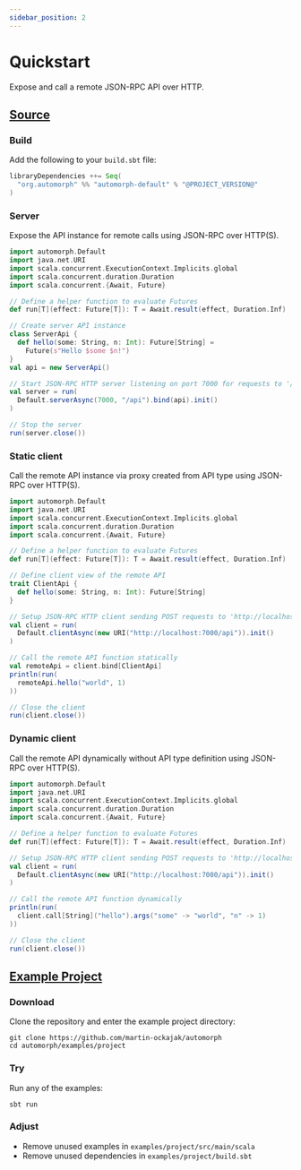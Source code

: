 ```yaml
---
sidebar_position: 2
---
```


# Quickstart

Expose and call a remote JSON-RPC API over HTTP.

## [Source](../../examples/project/src/main/scala/examples/Quickstart.scala)

### Build

Add the following to your `build.sbt` file:

```scala
libraryDependencies ++= Seq(
  "org.automorph" %% "automorph-default" % "@PROJECT_VERSION@"
)
```

### Server

Expose the API instance for remote calls using JSON-RPC over HTTP(S).

```scala
import automorph.Default
import java.net.URI
import scala.concurrent.ExecutionContext.Implicits.global
import scala.concurrent.duration.Duration
import scala.concurrent.{Await, Future}

// Define a helper function to evaluate Futures
def run[T](effect: Future[T]): T = Await.result(effect, Duration.Inf)

// Create server API instance
class ServerApi {
  def hello(some: String, n: Int): Future[String] =
    Future(s"Hello $some $n!")
}
val api = new ServerApi()

// Start JSON-RPC HTTP server listening on port 7000 for requests to '/api'
val server = run(
  Default.serverAsync(7000, "/api").bind(api).init()
)

// Stop the server
run(server.close())
```

### Static client

Call the remote API instance via proxy created from API type using JSON-RPC over HTTP(S).

```scala
import automorph.Default
import java.net.URI
import scala.concurrent.ExecutionContext.Implicits.global
import scala.concurrent.duration.Duration
import scala.concurrent.{Await, Future}

// Define a helper function to evaluate Futures
def run[T](effect: Future[T]): T = Await.result(effect, Duration.Inf)

// Define client view of the remote API
trait ClientApi {
  def hello(some: String, n: Int): Future[String]
}

// Setup JSON-RPC HTTP client sending POST requests to 'http://localhost:7000/api'
val client = run(
  Default.clientAsync(new URI("http://localhost:7000/api")).init()
)

// Call the remote API function statically
val remoteApi = client.bind[ClientApi]
println(run(
  remoteApi.hello("world", 1)
))

// Close the client
run(client.close())
```

### Dynamic client

Call the remote API dynamically without API type definition using JSON-RPC over HTTP(S).

```scala
import automorph.Default
import java.net.URI
import scala.concurrent.ExecutionContext.Implicits.global
import scala.concurrent.duration.Duration
import scala.concurrent.{Await, Future}

// Define a helper function to evaluate Futures
def run[T](effect: Future[T]): T = Await.result(effect, Duration.Inf)

// Setup JSON-RPC HTTP client sending POST requests to 'http://localhost:7000/api'
val client = run(
  Default.clientAsync(new URI("http://localhost:7000/api")).init()
)

// Call the remote API function dynamically
println(run(
  client.call[String]("hello").args("some" -> "world", "n" -> 1)
))

// Close the client
run(client.close())
```

## [Example Project](https://github.com/martin-ockajak/automorph/examples/project)

### Download

Clone the repository and enter the example project directory:

```shell
git clone https://github.com/martin-ockajak/automorph
cd automorph/examples/project
```

### Try

Run any of the examples:

```shell
sbt run
```

### Adjust

- Remove unused examples in `examples/project/src/main/scala`
- Remove unused dependencies in `examples/project/build.sbt`

